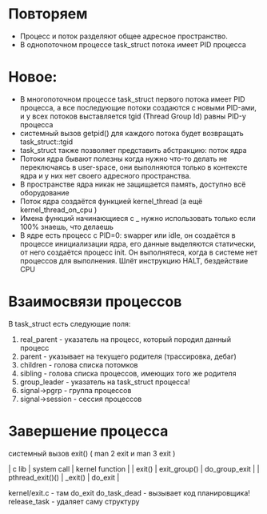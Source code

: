 # Повторяем
* Процесс и поток разделяют общее адресное пространство.
* В однопоточном процессе task_struct потока имеет PID процесса
# Новое:
* В многопоточном процессе task_struct первого потока имеет PID процесса, а все последующие потоки создаются с новыми PID-ами, и у всех потоков выставляется tgid (Thread Group Id) равны PID-у процесса
* системный вызов getpid() для каждого потока будет возвращать task_struct::tgid
* task_struct также позволяет представить абстракцию: поток ядра
* Потоки ядра бывают полезны когда нужно что-то делать не переключаясь в user-space, они выполняются только в контексте ядра и у них нет своего адресного пространства.
* В пространстве ядра никак не защищается память, доступно всё оборудование
* Поток ядра создаётся функцией kernel_thread (а ещё kernel_thread_on_cpu )
* Имена функций начинающиеся с _ нужно использовать только если 100% знаешь, что делаешь
* В ядре есть процесс с PID=0: swapper или idle, он создаётся в процессе инициализации ядра, его данные выделяются статически, от него создаётся процесс init. Он выполнятеся, когда в системе нет процессов для выполнения. Шлёт инструкцию HALT, бездействие CPU

# Взаимосвязи процессов
В task_struct есть следующие поля:
1. real_parent - указатель на процесс, который породил данный процесс
2. parent - указывает на текущего родителя (трассировка, дебаг)
3. children - голова списка потомков
4. sibling - голова списка процессов, имеющих того же родителя
5. group_leader - указатель на task_struct процесса!
6. signal->pgrp - группа процессов
7. signal->session - сессия процессов

# Завершение процесса
системный вызов exit() ( man 2 exit и man 3 exit )

| c lib                 | system call   | kernel function   |
| exit()                | exit_group()  | do_group_exit     |
| pthread_exit()()      | _exit()       | do_exit           |

kernel/exit.c - там do_exit
do_task_dead - вызывает код планировщика!
release_task - удаляет саму структуру
